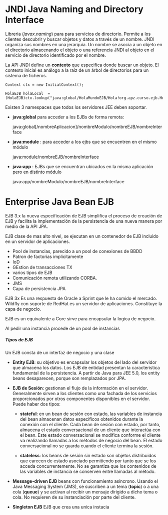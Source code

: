 # JNDI Java Naming and Directory Interface

Libreria (*javax.naming*) para para servicios de directorio. Permite a los clientes descubrir y buscar objetos y datos a través de un nombre. JNDI organiza sus nombres en una jerarquía. Un nombre se asocia a un objeto en el directorio almacenando el objeto o una referencia JNDI al objeto en el servicio de directorio identificado por el nombre.

La API JNDI define un **contexto** que especifica donde buscar un objeto. El contexto inicial es análogo a la raíz de un árbol de directorios para un sistema de ficheros. 


	Context ctx = new InitialContext();
	
	HolaEJB holaLocal  =(HolaEJB)ctx.lookup("java:global/HolaMundoEJB/Hola!org.apz.curso.ejb.HolaLocal");
	

Existen 3 namespaces que todos los servidores JEE deben soportar.	

 * **java:global**  para acceder a los EJBs de forma remota:

	java:global[/nombreAplicacion]/nombreModulo/nombreEJB/nombreInterface

 * **java:module** : para acceder a los ejbs que se encuentren en el mismo módulo

	java:module/nombreEJB/nombreInterface

 * **java:app** : EJBs que se encuentran ubicados en la misma aplicación pero en distinto módulo

	java:app/nombreModulo/nombreEJB/nombreInterface 

# Enterprise Java Bean EJB

EJB 3.x la nueva especificación de EJB simplifica el proceso de creación de EJB y facilita la implementación de la persistencia de una nueva manera por medio de la API JPA. 

EJB clase de mas alto nivel, se ejecutan en un contenedor de EJB incluido en un servidor de aplicaciones.

 + Pool de instancias, parecido a un pool de conexiones de BBDD
 + Patron de factorias implicitamente
 + IoD 
 + GEstion de transacciones TX
 + varios tipos de EJB
 + Comunicación remota utilizando CORBA.
 + JMS
 + Capa de persistencia JPA

EJB 3x Es una respuesta de Oracle a Sprint que le ha comido el mercado. Wildfly con soporte de RedHat es un servidor de aplicaciones.  Constituye la capa de negocio.

EJB es un equivalente a Core sirve para encapsular la logica de negocio.

 Al pedir una instancia procede de un pool de instancias


##### Tipos de EJB

Un EJB consta de un interfaz de negocio y una clase

 + **Entity EJB**: su objetivo es encapsular los objetos del lado del servidor que almacena los datos. Los EJB de entidad presentan la característica fundamental de la persistencia. A partir de  Java para JEE 5.0, los entity beans desaparecen, porque son remplazados por JPA.
        
 + **EJB de Sesión**: gestionan el flujo de la información en el servidor. Generalmente sirven a los clientes como una fachada de los servicios proporcionados por otros componentes disponibles en el servidor. Puede haber dos tipos:
      
   * **stateful**: en un bean de sesión con estado, las variables de instancia del bean almacenan datos específicos obtenidos durante la conexión con el cliente. Cada bean de sesión con estado, por tanto, almacena el estado conversacional de un cliente que interactúa con el bean. Este estado conversacional se modifica conforme el cliente va realizando llamadas a los métodos de negocio del bean. El estado conversacional no se guarda cuando el cliente termina la sesión.
   
   * **stateless**: los beans de sesión sin estado son objetos distribuidos que carecen de estado asociado permitiendo por tanto que se los acceda concurrentemente. No se garantiza que los contenidos de las variables de instancia se conserven entre llamadas al método.
 
 + **Message-driven EJB** beans con funcionamiento asíncrono. Usando el Java Messaging System (JMS), se suscriben a un tema (**topic**) o a una cola (**queue**) y se activan al recibir un mensaje dirigido a dicho tema o cola. No requieren de su instanciación por parte del cliente.

 + **Singleton EJB** EJB que crea una unica instacia 

